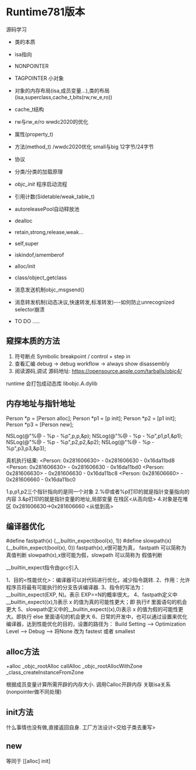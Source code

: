 # Runtime781版本
源码学习

- 类的本质
- isa指向
- NONPOINTER
- TAGPOINTER 小对象
- 对象的内存布局(isa,成员变量...),类的布局(isa,superclass,cache_t,bits(rw,rw_e,ro))
- cache_t结构
- rw与rw_e/ro wwdc2020的优化
- 属性(property_t)
- 方法(method_t) /wwdc2020优化 small与big  12字节/24字节
- 协议
- 分类/分类的加载原理
- _objc_init_ 程序启动流程
- 引用计数(Sidetable/weak_table_t)
- autoreleasePool自动释放池
- dealloc
- retain,strong,release,weak...
- self,super
- iskindof,ismemberof
- alloc/init
- class/object_getclass
- 消息发送机制objc_msgsend()
- 消息转发机制(动态决议,快速转发,标准转发)---如何防止unrecognized selector崩溃

- TO DO .....

## 窥探本质的方法

1. 符号断点 Symbolic breakpoint  / control + step in
2. 查看汇编 debug -> debug workflow -> always show disassembly
3. 阅读源码,调试  源码地址: https://opensource.apple.com/tarballs/objc4/

runtime 会打包成动态库 libobjc.A.dylib

## 内存地址与指针地址

Person *p = [Person alloc];
Person *p1 = [p init];
Person *p2 = [p1 init];
Person *p3 = [Person new];

NSLog(@"%@ - %p - %p",p,p,&p);
NSLog(@"%@ - %p - %p",p1,p1,&p1);
NSLog(@"%@ - %p - %p",p2,p2,&p2);
NSLog(@"%@ - %p - %p",p3,p3,&p3);

真机执行结果:
<Person: 0x281606630> - 0x281606630 - 0x16da11bd8
<Person: 0x281606630> - 0x281606630 - 0x16da11bd0
<Person: 0x281606630> - 0x281606630 - 0x16da11bc8
<Person: 0x281606660> - 0x281606660 - 0x16da11bc0

1.p,p1,p2三个指针指向的是同一个对象
2.%@或者%p打印的就是指针变量指向的内容
3.&p打印的就是指针变量的地址,局部变量 在栈区<从高向低>
4.对象是在堆区 0x281606630->0x281606660 <从低到高>

## 编译器优化
#define fastpath(x) (__builtin_expect(bool(x), 1)) 
#define slowpath(x) (__builtin_expect(bool(x), 0))
fastpath(x),x很可能为真， fastpath 可以简称为 真值判断
slowpath(x),x很可能为假，slowpath 可以简称为 假值判断

__builtin_expect指令由gcc引入

1、目的<性能优化>：编译器可以对代码进行优化，减少指令跳转.
2、作用：允许程序员将最有可能执行的分支告诉编译器.
3、指令的写法为：__builtin_expect(EXP, N)。表示 EXP==N的概率很大。
4、fastpath定义中__builtin_expect((x),1)表示 x 的值为真的可能性更大；即 执行if 里面语句的机会更大
5、slowpath定义中的__builtin_expect((x),0)表示 x 的值为假的可能性更大。即执行 else 里面语句的机会更大
6、日常的开发中，也可以通过设置来优化编译器，达到性能优化的目的，设置的路径为：
Build Setting --> Optimization Level --> Debug --> 将None 改为 fastest 或者 smallest


## alloc方法
+alloc
_objc_rootAlloc
callAlloc
_objc_rootAllocWithZone
_class_createInstanceFromZone

根据成员变量计算所需开辟的内存大小.
调用Calloc开辟内存
关联isa关系(nonpointer做不同处理)

## init方法
什么事情也没有做,直接返回自身.
工厂方法设计<交给子类去重写>

## new
等同于 [[alloc] init]

